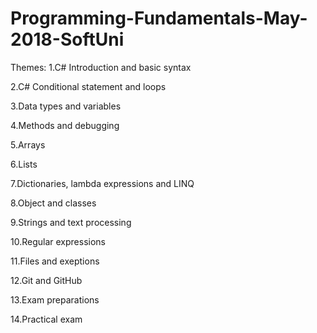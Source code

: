 # Programming-Fundamentals-May-2018-SoftUni

Themes:
 1.C# Introduction and basic syntax
 
 2.C# Conditional statement and loops 
 
 3.Data types and variables
 
 4.Methods and debugging
 
 5.Arrays
 
 6.Lists
 
 7.Dictionaries, lambda expressions and LINQ
 
 8.Object and classes
 
 9.Strings and text processing
 
 10.Regular expressions
 
 11.Files and exeptions
 
 12.Git and GitHub
 
 13.Exam preparations
 
 14.Practical exam
